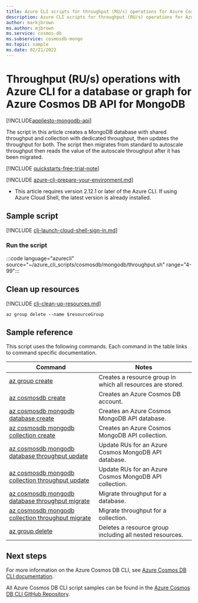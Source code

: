 ```yaml
---
title: Azure CLI scripts for throughput (RU/s) operations for Azure Cosmos DB API for MongoDB resources
description: Azure CLI scripts for throughput (RU/s) operations for Azure Cosmos DB API for MongoDB resources
author: markjbrown
ms.author: mjbrown
ms.service: cosmos-db
ms.subservice: cosmosdb-mongo
ms.topic: sample
ms.date: 02/21/2022
---
```


# Throughput (RU/s) operations with Azure CLI for a database or graph for Azure Cosmos DB API for MongoDB

[!INCLUDE[appliesto-mongodb-api](../../../includes/appliesto-mongodb-api.md)]

The script in this article creates a MongoDB database with shared throughput and collection with dedicated throughput, then updates the throughput for both. The script then migrates from standard to autoscale throughput then reads the value of the autoscale throughput after it has been migrated.

[!INCLUDE [quickstarts-free-trial-note](../../../../../includes/quickstarts-free-trial-note.md)]

[!INCLUDE [azure-cli-prepare-your-environment.md](../../../../../includes/azure-cli-prepare-your-environment.md)]

- This article requires version 2.12.1 or later of the Azure CLI. If using Azure Cloud Shell, the latest version is already installed.

## Sample script

[!INCLUDE [cli-launch-cloud-shell-sign-in.md](../../../../../includes/cli-launch-cloud-shell-sign-in.md)]

### Run the script

:::code language="azurecli" source="~/azure_cli_scripts/cosmosdb/mongodb/throughput.sh" range="4-99":::

## Clean up resources

[!INCLUDE [cli-clean-up-resources.md](../../../../../includes/cli-clean-up-resources.md)]

```azurecli
az group delete --name $resourceGroup
```

## Sample reference

This script uses the following commands. Each command in the table links to command specific documentation.

| Command | Notes |
|---|---|
| [az group create](/cli/azure/group#az_group_create) | Creates a resource group in which all resources are stored. |
| [az cosmosdb create](/cli/azure/cosmosdb#az_cosmosdb_create) | Creates an Azure Cosmos DB account. |
| [az cosmosdb mongodb database create](/cli/azure/cosmosdb/mongodb/database#az_cosmosdb_mongodb_database_create) | Creates an Azure Cosmos MongoDB API database. |
| [az cosmosdb mongodb collection create](/cli/azure/cosmosdb/mongodb/collection#az_cosmosdb_mongodb_collection_create) | Creates an Azure Cosmos MongoDB API collection. |
| [az cosmosdb mongodb database throughput update](/cli/azure/cosmosdb/mongodb/database/throughput#az_cosmosdb_mongodb_database_throughput_update) | Update RUs for an Azure Cosmos MongoDB API database. |
| [az cosmosdb mongodb collection throughput update](/cli/azure/cosmosdb/mongodb/collection/throughput#az_cosmosdb_mongodb_collection_throughput_update) | Update RUs for an Azure Cosmos MongoDB API collection. |
| [az cosmosdb mongodb database throughput migrate](/cli/azure/cosmosdb/mongodb/database/throughput#az_cosmosdb_mongodb_database_throughput_migrate) | Migrate throughput for a database. |
| [az cosmosdb mongodb collection throughput migrate](/cli/azure/cosmosdb/mongodb/collection/throughput#az_cosmosdb_mongodb_collection_throughput-migrate) | Migrate throughput for a collection. |
| [az group delete](/cli/azure/resource#az_resource_delete) | Deletes a resource group including all nested resources. |

## Next steps

For more information on the Azure Cosmos DB CLI, see [Azure Cosmos DB CLI documentation](/cli/azure/cosmosdb).

All Azure Cosmos DB CLI script samples can be found in the [Azure Cosmos DB CLI GitHub Repository](https://github.com/Azure-Samples/azure-cli-samples/tree/master/cosmosdb).
